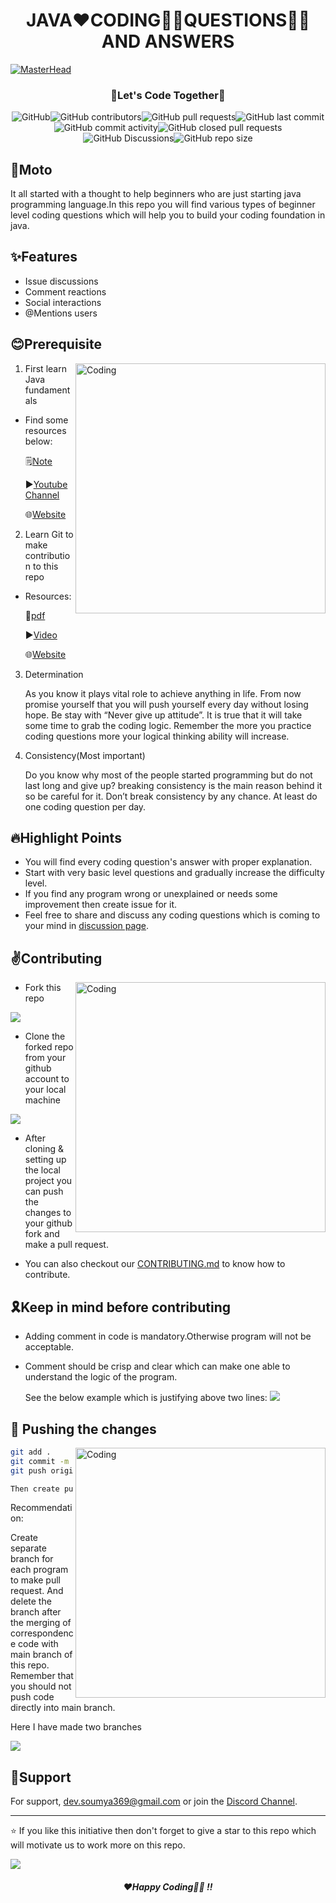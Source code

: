 <h1 align="center"> JAVA❤️CODING🧑‍💻QUESTIONS🙋‍♂️ AND ANSWERS </h1>

[![MasterHead](https://github.com/Dev-Soumyaranjan/Java-Coding-Questions/blob/main/images/README-Banner.png)](https://rishavchanda.io)
<h3 align="center">🚀Let's Code Together🚀</h3>

<p align="center"><img alt="GitHub" src="https://img.shields.io/github/license/dev-soumyaranjan/Java-Coding-Questions"><img alt="GitHub contributors" src="https://img.shields.io/github/contributors-anon/dev-soumyaranjan/Java-Coding-Questions?style=flat-square"><img alt="GitHub pull requests" src="https://img.shields.io/github/issues-pr/dev-soumyaranjan/Java-Coding-Questions"><img alt="GitHub last commit" src="https://img.shields.io/github/last-commit/dev-soumyaranjan/Java-Coding-Questions?style=flat-square"><img alt="GitHub commit activity" src="https://img.shields.io/github/commit-activity/w/dev-soumyaranjan/Java-Coding-Questions"><img alt="GitHub closed pull requests" src="https://img.shields.io/github/issues-pr-closed/dev-soumyaranjan/Java-Coding-Questions"><img alt="GitHub Discussions" src="https://img.shields.io/github/discussions/dev-soumyaranjan/Java-Coding-Questions"><img alt="GitHub repo size" src="https://img.shields.io/github/repo-size/dev-soumyaranjan/Java-Coding-Questions"></p>


## 🎯Moto

It all started with a thought to help beginners who are just starting java programming language.In this repo you will find various types of beginner level coding questions which will help you to build your coding foundation in java.

## ✨Features

- Issue discussions
- Comment reactions
- Social interactions
- @Mentions users

## 😊Prerequisite

<img align="right" alt="Coding" width="400" src="https://github.com/Dev-Soumyaranjan/Java-Coding-Questions/blob/main/images/Github-Gif-3.gif">

1. First learn Java fundamentals
- Find some resources below:

  🗒️[Note](https://drive.google.com/file/d/1AybXaiub6dQQfOOOtIKW4B83B2N6taBA/view?usp=sharing)
  
  ▶[Youtube Channel](https://www.youtube.com/watch?v=eTXd89t8ngI&list=PLd3UqWTnYXOmx_J1774ukG_rvrpyWczm0)
  
  🌐[Website](https://www.javatpoint.com/java-tutorial)

  
2. Learn Git to make contribution to this repo
-  Resources:

   🧾[pdf](https://drive.google.com/file/d/124pRGV6yo_Fum-RQL0hjNmPtV7hlBD4t/view?usp=sharing) 
  
   ▶[Video](https://www.youtube.com/watch?v=apGV9Kg7ics&t=1962s)
  
   🌐[Website](https://docs.github.com/en/get-started)
  
3. Determination

    As you know it plays vital role to achieve anything in life. From now promise yourself that you
    will push yourself every day without losing hope. Be stay with “Never give up attitude”. It is true
    that it will take some time to grab the coding logic. Remember the more you practice coding 
    questions more your logical thinking ability will increase.
    
4. Consistency(Most important)

   Do you know why most of the people started programming but do not last long and give up?
   breaking consistency is the main reason behind it so be careful for it. Don’t break consistency
   by any chance. At least do one coding question per day.
   
 ## 🔥Highlight Points
  - You will find every coding question's answer with proper explanation.
  - Start with very basic level questions and gradually increase the difficulty level.
  - If you find any program wrong or unexplained or needs some improvement then create issue for it.
  - Feel free to share and discuss any coding questions which is coming to your mind in [discussion page](https://github.com/Dev-Soumyaranjan/Java-Coding-Questions/discussions).



## ✌️Contributing

<img align="right" alt="Coding" width="400" src="https://github.com/Dev-Soumyaranjan/Java-Coding-Questions/blob/main/images/dcsad.gif">

- Fork this repo

<img src="https://github.com/Dev-Soumyaranjan/Java-Coding-Questions/blob/main/images/Fork.png">

- Clone the forked repo from your github account to your local machine

<img src="https://github.com/Dev-Soumyaranjan/Java-Coding-Questions/blob/main/images/Clone.png">

- After cloning & setting up the local project you can push the changes to your github fork and make a pull request.

- You can also checkout our [CONTRIBUTING.md](https://github.com/Dev-Soumyaranjan/Java-Coding-Questions/blob/main/CONTRIBUTING.md) to know how to contribute.
    

## 🎗️Keep in mind before contributing
- Adding comment in code is mandatory.Otherwise  program will not be acceptable.
- Comment should be crisp and clear which can make one able to understand the logic of the program.

  See the below example which is justifying above two lines:
  <img src="https://github.com/Dev-Soumyaranjan/Java-Coding-Questions/blob/main/images/code.png">

## 📌 Pushing the changes
<img align="right" alt="Coding" width="400" src="https://github.com/Dev-Soumyaranjan/Java-Coding-Questions/blob/main/images/code-push.gif">

```bash
git add .
git commit -m "feat: added new stuff"
git push origin YOUR_BRANCH_NAME

Then create pullrequest

```

Recommendation:


Create separate branch for each program to make pull request. And delete the branch after the  merging of correspondence code with main branch of this repo.
Remember that you should not push code directly into main branch.

Here I have made two branches

<img src="https://github.com/Dev-Soumyaranjan/Java-Coding-Questions/blob/main/images/Branch.png">

## 💌Support

For support, dev.soumya369@gmail.com or join the [Discord Channel](https://discord.com/channels/998687779129131159/998688141751898192).
<hr>

⭐ If you like this initiative then don't forget to give a star to this repo which will motivate us to work more on this repo.

<img src="https://github.com/Dev-Soumyaranjan/Java-Coding-Questions/blob/main/images/Github-Gif-1.gif">
<h5 align="center">❤️Happy Coding🧑‍💻 !!</h5>
